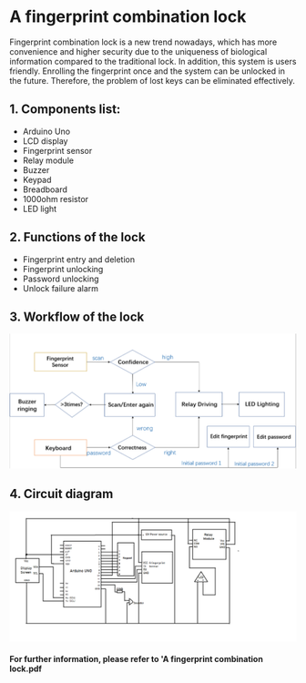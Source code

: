 # A fingerprint combination lock 
Fingerprint combination lock is a new trend nowadays, which has more convenience and higher security due to the uniqueness of biological information compared to the traditional lock.
In addition, this system is users friendly. Enrolling the fingerprint once and the system can be unlocked in the future. Therefore, the problem of lost keys can be eliminated effectively.  
## 1. Components list:  
* Arduino Uno
* LCD display 
* Fingerprint sensor 
* Relay module
* Buzzer
* Keypad
* Breadboard
* 1000ohm resistor
* LED light
## 2. Functions of the lock
* Fingerprint entry and deletion
* Fingerprint unlocking 
* Password unlocking
* Unlock failure alarm  

## 3. Workflow of the lock
![key generation procedure](https://github.com/18563407351/A-fingerprint-combination-lock/blob/main/images/workflow.png)  

## 4. Circuit diagram
![key generation procedure](https://github.com/18563407351/A-fingerprint-combination-lock/blob/main/images/circuit%20of%20project.png)  


#### For further information, please refer to 'A fingerprint combination lock.pdf
